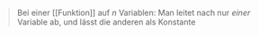 > Bei einer [[Funktion]] auf $n$ Variablen: Man leitet nach nur _einer_ Variable ab, und lässt die anderen als Konstante


